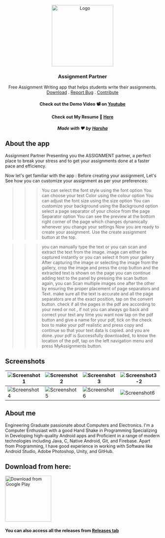 <p align="center">
  <a href="#">
    <img src="https://user-images.githubusercontent.com/91326578/192229509-65574554-4063-4844-a164-ca18e858ff0b.jpg" alt="Logo" width="200" height="200">
  </a>
  <h3 align="center">Assignment Partner</h3>
  <p align="center">
    Free Assignment Writing app that helps students write their assignments.
   <br />
    <a href="https://play.google.com/store/apps/details?id=com.AppsbyHarsha.assignmentpartner">Download</a>
    .
    <a href="https://github.com/TejaHarsha29/AssignmentPartner/issues">Report Bug</a>
    .
   <a href="#contribution">Contribute</a>
  
  <h4 align="center">Check out the Demo Video 📽 on <a href="hhttps://youtu.be/HQgSoXImdRo">Youtube</a></h3>
  <h4 align="center">Check out My Resume 📝 <a href="https://github.com/TejaHarsha29/jhub/files/9451340/Resume_tejaHarsha.pdf">Here</a></h3>
  <h5 align="center">Made with ❤️ by  <a href="https://github.com/TejaHarsha29">Harsha</a></h3>
  

  </p>
</p>


## About the app
Assignment Partner
Presenting you the ASSIGNMENT partner, a perfect place to break your stress and to get your assignments done at a faster pace and efficiency.

Now let's get  familiar with the app :
Before creating your assignment,  Let's See how you can customize your assignment as per your preferences:
>>>You can select the font style using the font option
>>>You can choose your text Color using the colour option
>>>You can adjust the font size using the size option
>>>You can customize your background using the Background option
>>>select a page separator of your choice from the page Separator option
You can see the preview at the bottom right corner of the page which changes dynamically whenever you change your settings
Now you are ready to create your assignment.
Use the create assignment button at the top.

>>>you can manually type the text or you can scan and extract the text from the image.  image can either be captured instantly or you can select it from your gallery
>>>After capturing the image or selecting the image from the gallery,  crop the image and press the crop button and the extracted text is shown on the page
>>>you can continue adding text to the panel by pressing the scan button again, you can Scan multiple images one after the other by ensuring the proper placement of page separators and Text.
>>>make sure all the text is accurate and all the page separators are at the exact position, tap on the convert button.
>>>check if all the pages in the pdf are according to your need or not ,  if not you can always go back and correct your text any time you want
>>>now tap on the pdf button and give a name for your pdf,  tick on the check box to make your pdf realistic and press copy and continue so that your text data is copied.
>>and you are done..your pdf is Successfully downloaded, to know the location of the pdf, tap on the left navigation menu and press MyAssignments button.


## Screenshots
|![Screenshot1](https://user-images.githubusercontent.com/91326578/187391524-6bc92263-f966-4a8a-bbb9-9d8d837e3dbd.jpeg)|![Screenshot2](https://user-images.githubusercontent.com/91326578/187391533-1677fed9-6c6b-43cb-bcc6-bda6a661fd10.jpeg)|![Screenshot3](https://user-images.githubusercontent.com/91326578/187391537-a75f6fd7-65f8-4829-bcd1-927e68030e0f.jpeg)|![Screenshot3-2](https://user-images.githubusercontent.com/91326578/187391541-22552860-8911-476a-8070-09fb0446e093.jpeg)|
|---|---|---|---|
|![Screenshot4](https://user-images.githubusercontent.com/91326578/187391545-e1bce4b4-864f-45e2-9e73-0bf873eee7be.jpeg)|![Screenshot5](https://user-images.githubusercontent.com/91326578/187391550-13de6287-ead8-480a-b91a-b1b830c58ddd.jpeg)|![Screenshot6](https://user-images.githubusercontent.com/91326578/187391553-0cbf8806-ce0c-4a74-95af-674f94f3c721.jpeg)|![Screenshot6](https://user-images.githubusercontent.com/91326578/187391558-44d2a5e1-84d3-4d79-97a5-70937372699e.jpeg)|

## About me
Engineering Graduate passionate about Computers and Electronics. I'm a Computer Enthusiast with a good Hand Shake in Programming Specializing in Developing high-quality Android apps and Proficient in a range of modern technologies including Java, C, Native Android, Git, and Firebase. Apart from Programming, I have good experience in working with Software like Android Studio, Adobe Photoshop, Unity, and GitHub.


## Download from here:

<a href='https://play.google.com/store/apps/details?id=com.AppsbyHarsha.assignmentpartner' target='_blank'>
    <img height='150' style='border:0px;height:150px;' src='https://play.google.com/intl/en_us/badges/static/images/badges/en_badge_web_generic.png' border='0' alt='Download from Google Play' />   </a>
 
<h4>You can also access all the releases from <a href="https://github.com/TejaHarsha29/AssignmentPartner/releases">Releases tab</a></h3>
